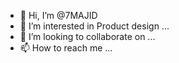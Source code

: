 - 👋 Hi, I’m @7MAJID
- 👀 I’m interested in Product design ...
- 💞️ I’m looking to collaborate on ...
- 📫 How to reach me ...

<!---
7MAJID/7MAJID is a ✨ special ✨ repository because its `README.md` (this file) appears on your GitHub profile.
You can click the Preview link to take a look at your changes.
--->
